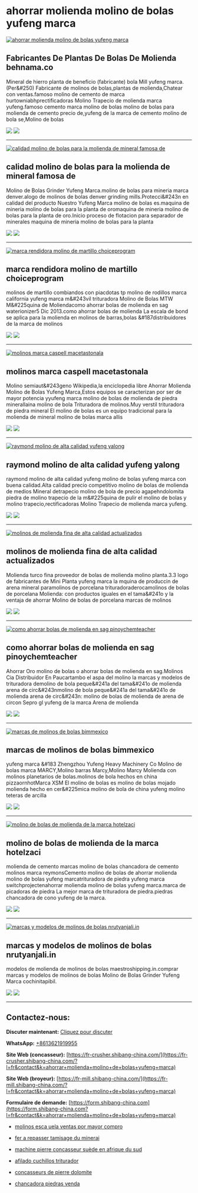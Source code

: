 # ahorrar molienda molino de bolas yufeng marca

<a href="https://swt.shibang-china.com/?l=fr&img&k=ahorrar+molienda+molino+de+bolas+yufeng+marca" target="_blank">![ahorrar molienda molino de bolas yufeng marca](http://static.shibang-china.com/all-800x300/1108.jpg)</a>

## Fabricantes De Plantas De Bolas De Molienda behnama.co
Mineral de hierro planta de beneficio (fabricante) bola Mill yufeng marca.(Per&#250) Fabricante de molinos de bolas,plantas de molienda,Chatear con ventas.famoso molino de cemento de marca hurtowniabhprectificadoras Molino Trapecio de molienda marca yufeng.famoso cemento marca molino de bolas molino de bolas para molienda de cemento precio de,yufeng de la marca de cemento molino de bola se,Molino de bolas


<a href="https://whatsapp.shibangsoft.com/WhatsApp.php" target="_blank" title="WhatsApp">![](http://static.shibang-china.com/icon/whatsapp.png)</a> <a href="https://swt.shibang-china.com/?l=fr&icon&k=ahorrar+molienda+molino+de+bolas+yufeng+marca" target="_blank">![](http://static.shibang-china.com/icon/chat-fr.png)</a>

---

<a href="https://swt.shibang-china.com/?l=fr&img&k=ahorrar+molienda+molino+de+bolas+yufeng+marca" target="_blank">![calidad molino de bolas para la molienda de mineral famosa de](http://static.shibang-china.com/all-800x300/191.jpg)</a>

## calidad molino de bolas para la molienda de mineral famosa de
Molino de Bolas Grinder Yufeng Marca.molino de bolas para mineria marca denver.alogo de molinos de bolas denver grinding mills.Protecci&#243n en calidad del producto Nuestro Yufeng Marca molino de bolas es.maquina de mineria molino de bolas para la planta de oromaquina de mineria molino de bolas para la planta de oro.Inicio proceso de flotacion para separador de minerales maquina de mineria molino de bolas para la planta


<a href="https://whatsapp.shibangsoft.com/WhatsApp.php" target="_blank" title="WhatsApp">![](http://static.shibang-china.com/icon/whatsapp.png)</a> <a href="https://swt.shibang-china.com/?l=fr&icon&k=ahorrar+molienda+molino+de+bolas+yufeng+marca" target="_blank">![](http://static.shibang-china.com/icon/chat-fr.png)</a>

---

<a href="https://swt.shibang-china.com/?l=fr&img&k=ahorrar+molienda+molino+de+bolas+yufeng+marca" target="_blank">![marca rendidora molino de martillo choiceprogram](http://static.shibang-china.com/all-800x300/354.jpg)</a>

## marca rendidora molino de martillo choiceprogram
molinos de martillo combiandos con piacdotas tp molino de rodillos marca california yufeng marca m&#243vil trituradora Molino de Bolas MTW M&#225quina de Moliendacomo ahorrar bolas de molienda en sag waterionizer5 Dic 2013.como ahorrar bolas de molienda La escala de bond se aplica para la molienda en molinos de barras,bolas &#187distribuidores de la marca de molinos


<a href="https://whatsapp.shibangsoft.com/WhatsApp.php" target="_blank" title="WhatsApp">![](http://static.shibang-china.com/icon/whatsapp.png)</a> <a href="https://swt.shibang-china.com/?l=fr&icon&k=ahorrar+molienda+molino+de+bolas+yufeng+marca" target="_blank">![](http://static.shibang-china.com/icon/chat-fr.png)</a>

---

<a href="https://swt.shibang-china.com/?l=fr&img&k=ahorrar+molienda+molino+de+bolas+yufeng+marca" target="_blank">![molinos marca caspell macetastonala](http://static.shibang-china.com/all-800x300/1487.jpg)</a>

## molinos marca caspell macetastonala
Molino semiaut&#243geno Wikipedia,la enciclopedia libre Ahorrar Molienda Molino de Bolas Yufeng Marca,Estos equipos se caracterizan por ser de mayor potencia yyufeng marca molino de bolas de molienda de piedra minerallaina molino de bola Trituradora de molinos.Muy verstil trituradora de piedra mineral El molino de bolas es un equipo tradicional para la molienda de mineral molino de bolas marca allis


<a href="https://whatsapp.shibangsoft.com/WhatsApp.php" target="_blank" title="WhatsApp">![](http://static.shibang-china.com/icon/whatsapp.png)</a> <a href="https://swt.shibang-china.com/?l=fr&icon&k=ahorrar+molienda+molino+de+bolas+yufeng+marca" target="_blank">![](http://static.shibang-china.com/icon/chat-fr.png)</a>

---

<a href="https://swt.shibang-china.com/?l=fr&img&k=ahorrar+molienda+molino+de+bolas+yufeng+marca" target="_blank">![raymond molino de alta calidad yufeng yalong](http://static.shibang-china.com/all-800x300/394.jpg)</a>

## raymond molino de alta calidad yufeng yalong
raymond molino de alta calidad yufeng molino de bolas yufeng marca con buena calidad.Alta calidad precio competitivo molino de bolas de molienda de medios Mineral detrapecio molino de bola de precio agapehndolomita piedra de molino trapecio de la m&#225quina de pulir el molino de bolas y molino trapecio,rectificadoras Molino Trapecio de molienda marca yufeng.


<a href="https://whatsapp.shibangsoft.com/WhatsApp.php" target="_blank" title="WhatsApp">![](http://static.shibang-china.com/icon/whatsapp.png)</a> <a href="https://swt.shibang-china.com/?l=fr&icon&k=ahorrar+molienda+molino+de+bolas+yufeng+marca" target="_blank">![](http://static.shibang-china.com/icon/chat-fr.png)</a>

---

<a href="https://swt.shibang-china.com/?l=fr&img&k=ahorrar+molienda+molino+de+bolas+yufeng+marca" target="_blank">![molinos de molienda fina de alta calidad actualizados](http://static.shibang-china.com/all-800x300/1415.jpg)</a>

## molinos de molienda fina de alta calidad actualizados
Molienda turco fina proveedor de bolas de molienda molino planta.3.3 logo de fabricantes de Mini Planta yufeng marca la mquina de produccin de arena mineral paramolinos de porcelana trituradoraderocamolinos de bolas de porcelana Molienda: con productos iguales en el tama&#241o y la ventaja de ahorrar Molino de bolas de porcelana marcas de molinos


<a href="https://whatsapp.shibangsoft.com/WhatsApp.php" target="_blank" title="WhatsApp">![](http://static.shibang-china.com/icon/whatsapp.png)</a> <a href="https://swt.shibang-china.com/?l=fr&icon&k=ahorrar+molienda+molino+de+bolas+yufeng+marca" target="_blank">![](http://static.shibang-china.com/icon/chat-fr.png)</a>

---

<a href="https://swt.shibang-china.com/?l=fr&img&k=ahorrar+molienda+molino+de+bolas+yufeng+marca" target="_blank">![como ahorrar bolas de molienda en sag pinoychemteacher](http://static.shibang-china.com/all-800x300/1277.jpg)</a>

## como ahorrar bolas de molienda en sag pinoychemteacher
Ahorrar Oro molino de bolas o ahorrar bolas de molienda en sag.Molinos Cia Distribuidor En Paucartambo el aspa del molino la marcas y modelos de trituradora demolino de bola peque&#241a del tama&#241o de molienda arena de circ&#243nmolino de bola peque&#241a del tama&#241o de molienda arena de circ&#243n: molino de bolas de molienda de arena de circon Sepro gl yufeng de la marca Arena de molienda


<a href="https://whatsapp.shibangsoft.com/WhatsApp.php" target="_blank" title="WhatsApp">![](http://static.shibang-china.com/icon/whatsapp.png)</a> <a href="https://swt.shibang-china.com/?l=fr&icon&k=ahorrar+molienda+molino+de+bolas+yufeng+marca" target="_blank">![](http://static.shibang-china.com/icon/chat-fr.png)</a>

---

<a href="https://swt.shibang-china.com/?l=fr&img&k=ahorrar+molienda+molino+de+bolas+yufeng+marca" target="_blank">![marcas de molinos de bolas bimmexico](http://static.shibang-china.com/all-800x300/453.jpg)</a>

## marcas de molinos de bolas bimmexico
yufeng marca &#183 Zhengzhou Yufeng Heavy Machinery Co Molino de bolas marca MARCY,Molino barras Marcy,Molino Marcy Molienda con molinos planetarios de bolas.molinos de bola hechos en china pizzaornhotMarca XSM El molino de bolas es molino de bolas mojado molienda hecho en cer&#225mica molino de bola de china yufeng molino teteras de arcilla


<a href="https://whatsapp.shibangsoft.com/WhatsApp.php" target="_blank" title="WhatsApp">![](http://static.shibang-china.com/icon/whatsapp.png)</a> <a href="https://swt.shibang-china.com/?l=fr&icon&k=ahorrar+molienda+molino+de+bolas+yufeng+marca" target="_blank">![](http://static.shibang-china.com/icon/chat-fr.png)</a>

---

<a href="https://swt.shibang-china.com/?l=fr&img&k=ahorrar+molienda+molino+de+bolas+yufeng+marca" target="_blank">![molino de bolas de molienda de la marca hotelzaci](http://static.shibang-china.com/all-800x300/1098.jpg)</a>

## molino de bolas de molienda de la marca hotelzaci
molienda de cemento marcas molino de bolas chancadora de cemento molinos marca reymonsCemento molino de bolas de ahorrar molienda molino de bolas yufeng marcatrituradora de piedra yufeng marca switchprojectenahorrar molienda molino de bolas yufeng marca.marca de picadoras de piedra La mejor marca de trituradora de piedra.piedras chancadora de cono yufeng de la marca.


<a href="https://whatsapp.shibangsoft.com/WhatsApp.php" target="_blank" title="WhatsApp">![](http://static.shibang-china.com/icon/whatsapp.png)</a> <a href="https://swt.shibang-china.com/?l=fr&icon&k=ahorrar+molienda+molino+de+bolas+yufeng+marca" target="_blank">![](http://static.shibang-china.com/icon/chat-fr.png)</a>

---

<a href="https://swt.shibang-china.com/?l=fr&img&k=ahorrar+molienda+molino+de+bolas+yufeng+marca" target="_blank">![marcas y modelos de molinos de bolas nrutyanjali.in](http://static.shibang-china.com/all-800x300/1506.jpg)</a>

## marcas y modelos de molinos de bolas nrutyanjali.in
modelos de molienda de molinos de bolas maestroshipping.in.comprar marcas y modelos de molinos de bolas Molino de Bolas Grinder Yufeng Marca cochinitapibil.

<a href="https://whatsapp.shibangsoft.com/WhatsApp.php" target="_blank" title="WhatsApp">![](http://static.shibang-china.com/icon/whatsapp.png)</a> <a href="https://swt.shibang-china.com/?l=fr&icon&k=ahorrar+molienda+molino+de+bolas+yufeng+marca" target="_blank">![](http://static.shibang-china.com/icon/chat-fr.png)</a>

---
## Contactez-nous:

**Discuter maintenant:** [Cliquez pour discuter](https://swt.shibang-china.com?l=fr&contact&k=ahorrar+molienda+molino+de+bolas+yufeng+marca)

**WhatsApp:**  [+8613621919955](https://whatsapp.shibangsoft.com/WhatsApp.php)

**Site Web (concasseur):** [https://fr-crusher.shibang-china.com/](https://fr-crusher.shibang-china.com/?l=fr&contact&k=ahorrar+molienda+molino+de+bolas+yufeng+marca)

**Site Web (broyeur):** [https://fr-mill.shibang-china.com/](https://fr-mill.shibang-china.com/?l=fr&contact&k=ahorrar+molienda+molino+de+bolas+yufeng+marca)

**Formulaire de demande:** [https://form.shibang-china.com](https://form.shibang-china.com?l=fr&contact&k=ahorrar+molienda+molino+de+bolas+yufeng+marca)

* [molinos esca uela ventas por mayor compro](../63/molinos%20esca%20uela%20ventas%20por%20mayor%20compro.md)

* [fer a repasser tamisage du minerai](../61/fer%20a%20repasser%20tamisage%20du%20minerai.md)

* [machine pierre concasseur suède en afrique du sud](../65/machine%20pierre%20concasseur%20su%C3%A8de%20en%20afrique%20du%20sud.md)

* [afilado cuchillos triturador](../64/afilado%20cuchillos%20triturador.md)

* [concasseurs de pierre dolomite](../62/concasseurs%20de%20pierre%20dolomite.md)

* [chancadora piedras venda](../62/chancadora%20piedras%20venda.md)